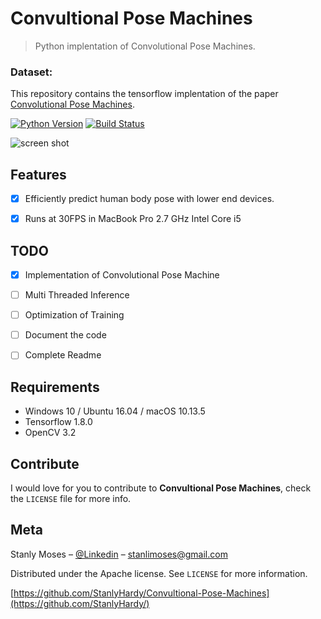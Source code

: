 # Convultional Pose Machines

> Python implentation of Convolutional Pose Machines.

### Dataset:

This repository contains the tensorflow implentation of the paper [Convolutional Pose Machines](https://arxiv.org/abs/1602.00134).


[![Python Version][python-image]][python-url]
[![Build Status][travis-image]][travis-url]

![screen shot](https://github.com/StanlyHardy/Realtime-Human-Pose-Estimation/blob/master/output/example_1.gif)

## Features

- [x] Efficiently predict human body pose with lower end devices.
- [x] Runs at 30FPS in MacBook Pro 2.7 GHz Intel Core i5


## TODO
- [x] Implementation of Convolutional Pose Machine
- [ ] Multi Threaded Inference
- [ ] Optimization of Training
- [ ] Document the code
- [ ] Complete Readme


## Requirements

- Windows 10 / Ubuntu 16.04 / macOS 10.13.5
- Tensorflow 1.8.0
- OpenCV 3.2

## Contribute

I would love for you to contribute to **Convultional Pose Machines**, check the ``LICENSE`` file for more info.

## Meta

Stanly Moses – [@Linkedin](https://in.linkedin.com/in/stanlymoses) – stanlimoses@gmail.com

Distributed under the Apache license. See ``LICENSE`` for more information.

[https://github.com/StanlyHardy/Convultional-Pose-Machines](https://github.com/StanlyHardy/)

[python-image]:https://img.shields.io/pypi/pyversions/Django.svg?style=flat
[python-url]:https://www.python.org/
[travis-image]: https://img.shields.io/travis/dbader/node-datadog-metrics/master.svg?style=flat-square
[travis-url]: https://travis-ci.org/dbader/node-datadog-metrics

